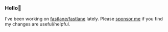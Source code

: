 ### Hello👋

I've been working on [fastlane/fastlane](https://github.com/fastlane/fastlane) lately. Please [sponsor me](https://github.com/sponsors/ainame) if you find my changes are useful/helpful.

<!--
**ainame/ainame** is a ✨ _special_ ✨ repository because its `README.md` (this file) appears on your GitHub profile.
Here are some ideas to get you started:
-->

<!--

- 🔭 I’m currently working on 
- 🌱 I’m currently learning ...
- 👯 I’m looking to collaborate on ...
- 🤔 I’m looking for help with ...
- 💬 Ask me about ...
- 📫 How to reach me: ...
- 😄 Pronouns: He/his
- ⚡ Fun fact: ...

--> 

